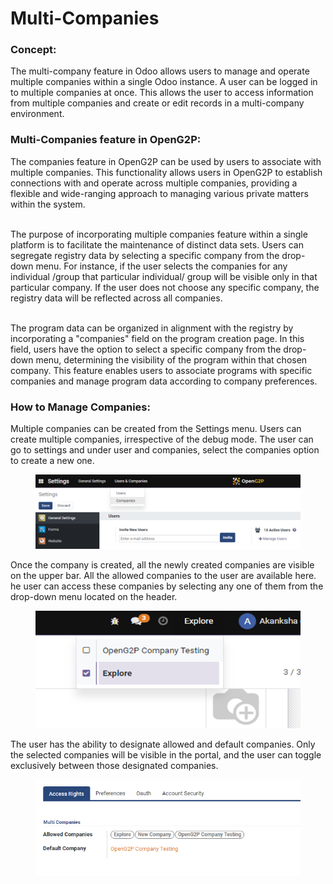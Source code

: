 # Multi-Companies

### **Concept**:&#x20;

The multi-company feature in Odoo allows users to manage and operate multiple companies within a single Odoo instance. A user can be logged in to multiple companies at once. This allows the user to access information from multiple companies and create or edit records in a multi-company environment.

### **Multi-Companies feature in OpenG2P:**

The companies feature in OpenG2P can be used by users to associate with multiple companies. This functionality allows users in OpenG2P to establish connections with and operate across multiple companies, providing a flexible and wide-ranging approach to managing various private matters within the system.

\
The purpose of incorporating multiple companies feature within a single platform is to facilitate the maintenance of distinct data sets. Users can segregate registry data by selecting a specific company from the drop-down menu. For instance, if the user selects the companies for any individual /group that particular individual/ group will be visible only in that particular company. If the user does not choose any specific company, the registry data will be reflected across all companies.

\
The program data can be organized in alignment with the registry by incorporating a "companies" field on the program creation page. In this field, users have the option to select a specific company from the drop-down menu, determining the visibility of the program within that chosen company. This feature enables users to associate programs with specific companies and manage program data according to company preferences.

### **How to Manage Companies:**

Multiple companies can be created from the Settings menu. Users can create multiple companies, irrespective of the debug mode. The user can go to settings and under user and companies, select the companies option to create a new one.

<figure><img src=".gitbook/assets/image (45).png" alt=""><figcaption></figcaption></figure>

Once the company is created, all the newly created companies are visible on the upper bar. All the allowed companies to the user are available here. he user can access these companies by selecting any one of them from the drop-down menu located on the header.

<figure><img src=".gitbook/assets/image (50).png" alt=""><figcaption></figcaption></figure>

The user has the ability to designate allowed and default companies. Only the selected companies will be visible in the portal, and the user can toggle exclusively between those designated companies.

<figure><img src=".gitbook/assets/image (49).png" alt=""><figcaption></figcaption></figure>
